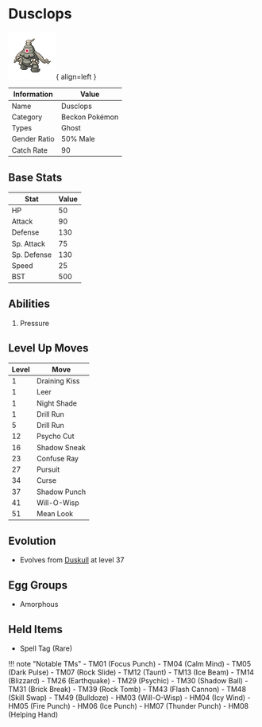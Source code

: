 # Dusclops

![Dusclops](../images/pokemon/356.png){ align=left }

| Information | Value |
|------------|--------|
| Name | Dusclops |
| Category | Beckon Pokémon |
| Types | Ghost |
| Gender Ratio | 50% Male |
| Catch Rate | 90 |

## Base Stats

| Stat | Value |
|------|-------|
| HP | 50 |
| Attack | 90 |
| Defense | 130 |
| Sp. Attack | 75 |
| Sp. Defense | 130 |
| Speed | 25 |
| BST | 500 |

## Abilities
1. Pressure

## Level Up Moves
| Level | Move |
|-------|------|
| 1 | Draining Kiss |
| 1 | Leer |
| 1 | Night Shade |
| 1 | Drill Run |
| 5 | Drill Run |
| 12 | Psycho Cut |
| 16 | Shadow Sneak |
| 23 | Confuse Ray |
| 27 | Pursuit |
| 34 | Curse |
| 37 | Shadow Punch |
| 41 | Will-O-Wisp |
| 51 | Mean Look |

## Evolution
- Evolves from [Duskull](355-duskull.md) at level 37

## Egg Groups
- Amorphous

## Held Items
- Spell Tag (Rare)

!!! note "Notable TMs"
    - TM01 (Focus Punch)
    - TM04 (Calm Mind)
    - TM05 (Dark Pulse)
    - TM07 (Rock Slide)
    - TM12 (Taunt)
    - TM13 (Ice Beam)
    - TM14 (Blizzard)
    - TM26 (Earthquake)
    - TM29 (Psychic)
    - TM30 (Shadow Ball)
    - TM31 (Brick Break)
    - TM39 (Rock Tomb)
    - TM43 (Flash Cannon)
    - TM48 (Skill Swap)
    - TM49 (Bulldoze)
    - HM03 (Will-O-Wisp)
    - HM04 (Icy Wind)
    - HM05 (Fire Punch)
    - HM06 (Ice Punch)
    - HM07 (Thunder Punch)
    - HM08 (Helping Hand)

